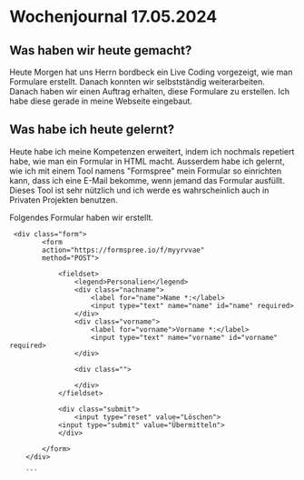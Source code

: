 # Wochenjournal 17.05.2024

## Was haben wir heute gemacht?

Heute Morgen hat uns Herrn bordbeck ein Live Coding vorgezeigt, wie man Formulare erstellt. Danach konnten wir selbstständig weiterarbeiten. Danach haben wir einen Auftrag erhalten, diese Formulare zu erstellen. Ich habe diese gerade in meine Webseite eingebaut.

## Was habe ich heute gelernt?

Heute habe ich meine Kompetenzen erweitert, indem ich nochmals repetiert habe, wie man ein Formular in HTML macht. Ausserdem habe ich gelernt, wie ich mit einem Tool namens "Formspree" mein Formular so einrichten kann, dass ich eine E-Mail bekomme, wenn jemand das Formular ausfüllt. Dieses Tool ist sehr nützlich und ich werde es wahrscheinlich auch in Privaten Projekten benutzen.

Folgendes Formular haben wir erstellt.

```
 <div class="form">
        <form  
        action="https://formspree.io/f/myyrvvae"
        method="POST">
    
            <fieldset>
                <legend>Personalien</legend>
                <div class="nachname">
                    <label for="name">Name *:</label>
                    <input type="text" name="name" id="name" required>
                </div>
                <div class="vorname">
                    <label for="vorname">Vorname *:</label>
                    <input type="text" name="vorname" id="vorname" required>
                </div>
    
                <div class="">
    
                </div>
            </fieldset>
    
            <div class="submit">
                <input type="reset" value="Löschen">
            <input type="submit" value="Übermitteln">
            </div>
    
        </form>
    </div>

    ```